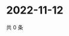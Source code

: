 # 2022-11-12

共 0 条

<!-- BEGIN WEIBO -->
<!-- 最后更新时间 Sat Nov 12 2022 22:16:08 GMT+0800 (China Standard Time) -->

<!-- END WEIBO -->
